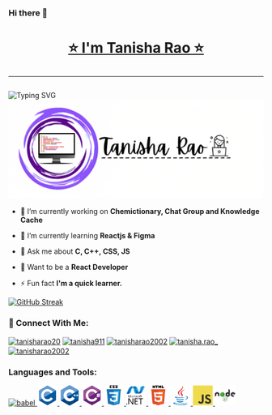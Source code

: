    ### Hi there 👋                 
        
<h3 align="center">           
   <h1 align="center" style="text-decoration:underline">                            
          <a href="https://tanisharao2002.github.io">⭐ I'm Tanisha Rao ⭐</a>      
   <hr />               
   </h1> 
   <img src="https://readme-typing-svg.demolab.com?font=Fira+Code&pause=1000&color=723AF7&random=false&width=435&lines=Front+End+Web+Developer;Back+End+Web+Developer;Web+Designer;Problem+Solver" alt="Typing SVG" style="max-width: 100vw; margin: 0 auto;"> 
   
</h3>    
<img src="Tanisha logo (1).png" alt="c" width="100%" height="50%"/>

- 🔭 I’m currently working on **Chemictionary, Chat Group and Knowledge Cache**

- 🌱 I’m currently learning **Reactjs & Figma**
  
- 💬 Ask me about **C, C++, CSS, JS**

- 🎯 Want to be a **React Developer**

- ⚡ Fun fact **I'm a quick learner.**


[![GitHub Streak](https://streak-stats.demolab.com/?user=Tanisharao2002)](https://git.io/streak-stats)

<h3 align="left">🔗 Connect With Me:</h3>
<p align="left">
<a style="padding:3 margin:2" href="https://twitter.com/tanisharao20" target="blank"><img align="center" src="https://raw.githubusercontent.com/rahuldkjain/github-profile-readme-generator/master/src/images/icons/Social/twitter.svg" alt="tanisharao20" height="40" width="50" /></a>
<a style="padding:3 margin:2" href="https://linkedin.com/in/tanisha911" target="blank"><img align="center" src="https://raw.githubusercontent.com/rahuldkjain/github-profile-readme-generator/master/src/images/icons/Social/linked-in-alt.svg" alt="tanisha911" height="40" width="50" /></a>
<a style="padding:3" href="https://stackoverflow.com/users/tanisharao2002" target="blank"><img align="center" src="https://raw.githubusercontent.com/rahuldkjain/github-profile-readme-generator/master/src/images/icons/Social/stack-overflow.svg" alt="tanisharao2002" height="40" width="50" /></a>
<a style="padding:3" href="https://instagram.com/tanisha.rao_" target="blank"><img align="center" src="https://raw.githubusercontent.com/rahuldkjain/github-profile-readme-generator/master/src/images/icons/Social/instagram.svg" alt="tanisha.rao_" height="40" width="50" /></a>
<a style="padding:3" href="https://www.codechef.com/users/tanisharao2002" target="blank"><img align="center" src="https://cdn.jsdelivr.net/npm/simple-icons@3.1.0/icons/codechef.svg" alt="tanisharao2002" height="40" width="50" /></a>
</p>

<h3 align="left">Languages and Tools:</h3>
<p align="left"> 
<a style="padding:3"  href="https://babeljs.io/" target="_blank" rel="noreferrer"> 
  <img src="https://www.vectorlogo.zone/logos/babeljs/babeljs-icon.svg" alt="babel" width="40" height="40"/> 
</a> 
 <a style="padding:3"  href="https://www.cprogramming.com/" target="_blank" rel="noreferrer">
    <img src="https://raw.githubusercontent.com/devicons/devicon/master/icons/c/c-original.svg" alt="c" width="40" height="40"/> 
  </a> 
  <a style="padding:3"  href="https://www.w3schools.com/cpp/" target="_blank" rel="noreferrer">
    <img src="https://raw.githubusercontent.com/devicons/devicon/master/icons/cplusplus/cplusplus-original.svg" alt="cplusplus" width="40" height="40"/> 
  </a> 
  <a style="padding:3"  href="https://www.w3schools.com/cs/" target="_blank" rel="noreferrer"> 
    <img src="https://raw.githubusercontent.com/devicons/devicon/master/icons/csharp/csharp-original.svg" alt="csharp" width="40" height="40"/>
  </a> 
  <a style="padding:3"  href="https://www.w3schools.com/css/" target="_blank" rel="noreferrer"> 
    <img src="https://raw.githubusercontent.com/devicons/devicon/master/icons/css3/css3-original-wordmark.svg" alt="css3" width="40" height="40"/> 
  </a> 
  <a style="padding:3"  href="https://dotnet.microsoft.com/" target="_blank" rel="noreferrer">
    <img src="https://raw.githubusercontent.com/devicons/devicon/master/icons/dot-net/dot-net-original-wordmark.svg" alt="dotnet" width="40" height="40"/>
  </a> 
  <a style="padding:3"  href="https://www.w3.org/html/" target="_blank" rel="noreferrer">
    <img src="https://raw.githubusercontent.com/devicons/devicon/master/icons/html5/html5-original-wordmark.svg" alt="html5" width="40" height="40"/> 
  </a> 
  <a style="padding:3;"  href="https://www.java.com" target="_blank" rel="noreferrer"> 
    <img src="https://raw.githubusercontent.com/devicons/devicon/master/icons/java/java-original.svg" alt="java" width="40" height="40"/> 
  </a> 
  <a style="padding:3"  href="https://developer.mozilla.org/en-US/docs/Web/JavaScript" target="_blank" rel="noreferrer"> 
    <img src="https://raw.githubusercontent.com/devicons/devicon/master/icons/javascript/javascript-original.svg" alt="javascript" width="40" height="40"/> </a> 
  <a style="padding:3"  href="https://nodejs.org" target="_blank" rel="noreferrer"> 
    <img src="https://raw.githubusercontent.com/devicons/devicon/master/icons/nodejs/nodejs-original-wordmark.svg" alt="nodejs" width="40" height="40"/>
  </a> 
  <a style="padding:3"  href="https://reactjs.org/" target="_blank" rel="noreferrer"> 
  </a> 
</p>

